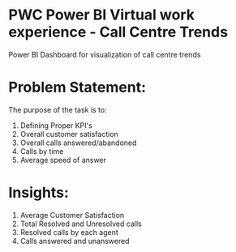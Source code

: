 # PWC Power BI Virtual work experience - Call Centre Trends
Power BI Dashboard for visualization of call centre trends

# Problem Statement:
The purpose of the task is to:
1. Defining Proper KPI's
2. Overall customer satisfaction
3. Overall calls answered/abandoned
4. Calls by time
5. Average speed of answer

# Insights:
1. Average Customer Satisfaction
2. Total Resolved and Unresolved calls
3. Resolved calls by each agent
4. Calls answered and unanswered
